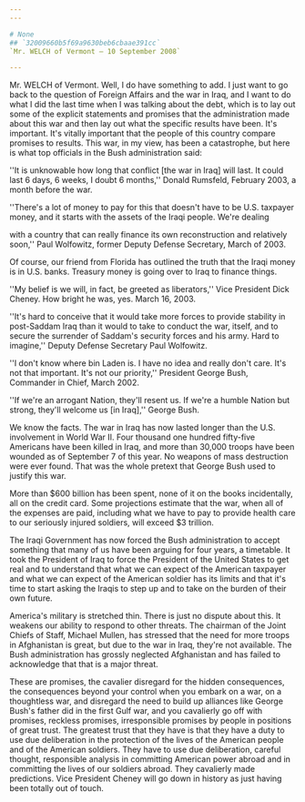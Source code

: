 ```yaml
---
---

# None
## `32009660b5f69a9630beb6cbaae391cc`
`Mr. WELCH of Vermont — 10 September 2008`

---
```



Mr. WELCH of Vermont. Well, I do have something to add. I just want 
to go back to the question of Foreign Affairs and the war in Iraq, and 
I want to do what I did the last time when I was talking about the 
debt, which is to lay out some of the explicit statements and promises 
that the administration made about this war and then lay out what the 
specific results have been. It's important. It's vitally important that 
the people of this country compare promises to results. This war, in my 
view, has been a catastrophe, but here is what top officials in the 
Bush administration said:

''It is unknowable how long that conflict [the war in Iraq] will 
last. It could last 6 days, 6 weeks, I doubt 6 months,'' Donald 
Rumsfeld, February 2003, a month before the war.

''There's a lot of money to pay for this that doesn't have to be U.S. 
taxpayer money, and it starts with the assets of the Iraqi people. 
We're dealing


with a country that can really finance its own reconstruction and 
relatively soon,'' Paul Wolfowitz, former Deputy Defense Secretary, 
March of 2003.

Of course, our friend from Florida has outlined the truth that the 
Iraqi money is in U.S. banks. Treasury money is going over to Iraq to 
finance things.

''My belief is we will, in fact, be greeted as liberators,'' Vice 
President Dick Cheney. How bright he was, yes. March 16, 2003.

''It's hard to conceive that it would take more forces to provide 
stability in post-Saddam Iraq than it would to take to conduct the war, 
itself, and to secure the surrender of Saddam's security forces and his 
army. Hard to imagine,'' Deputy Defense Secretary Paul Wolfowitz.

''I don't know where bin Laden is. I have no idea and really don't 
care. It's not that important. It's not our priority,'' President 
George Bush, Commander in Chief, March 2002.

''If we're an arrogant Nation, they'll resent us. If we're a humble 
Nation but strong, they'll welcome us [in Iraq],'' George Bush.

We know the facts. The war in Iraq has now lasted longer than the 
U.S. involvement in World War II. Four thousand one hundred fifty-five 
Americans have been killed in Iraq, and more than 30,000 troops have 
been wounded as of September 7 of this year. No weapons of mass 
destruction were ever found. That was the whole pretext that George 
Bush used to justify this war.

More than $600 billion has been spent, none of it on the books 
incidentally, all on the credit card. Some projections estimate that 
the war, when all of the expenses are paid, including what we have to 
pay to provide health care to our seriously injured soldiers, will 
exceed $3 trillion.

The Iraqi Government has now forced the Bush administration to accept 
something that many of us have been arguing for four years, a 
timetable. It took the President of Iraq to force the President of the 
United States to get real and to understand that what we can expect of 
the American taxpayer and what we can expect of the American soldier 
has its limits and that it's time to start asking the Iraqis to step up 
and to take on the burden of their own future.

America's military is stretched thin. There is just no dispute about 
this. It weakens our ability to respond to other threats. The chairman 
of the Joint Chiefs of Staff, Michael Mullen, has stressed that the 
need for more troops in Afghanistan is great, but due to the war in 
Iraq, they're not available. The Bush administration has grossly 
neglected Afghanistan and has failed to acknowledge that that is a 
major threat.

These are promises, the cavalier disregard for the hidden 
consequences, the consequences beyond your control when you embark on a 
war, on a thoughtless war, and disregard the need to build up alliances 
like George Bush's father did in the first Gulf war, and you cavalierly 
go off with promises, reckless promises, irresponsible promises by 
people in positions of great trust. The greatest trust that they have 
is that they have a duty to use due deliberation in the protection of 
the lives of the American people and of the American soldiers. They 
have to use due deliberation, careful thought, responsible analysis in 
committing American power abroad and in committing the lives of our 
soldiers abroad. They cavalierly made predictions. Vice President 
Cheney will go down in history as just having been totally out of 
touch.